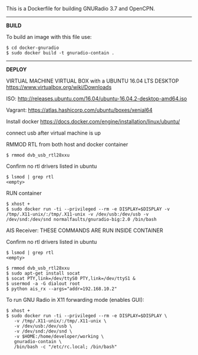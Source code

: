 This is a Dockerfile for building GNURadio 3.7 and OpenCPN.

----------
**BUILD**

To build an image with this file use:

    $ cd docker-gnuradio
    $ sudo docker build -t gnuradio-contain .

----------

**DEPLOY**

VIRTUAL MACHINE VIRTUAL BOX with a UBUNTU 16.04 LTS DESKTOP 
https://www.virtualbox.org/wiki/Downloads

ISO:
http://releases.ubuntu.com/16.04/ubuntu-16.04.2-desktop-amd64.iso

Vagrant:
https://atlas.hashicorp.com/ubuntu/boxes/xenial64


Install docker https://docs.docker.com/engine/installation/linux/ubuntu/

connect usb after virtual machine is up 


RMMOD RTL from both host and docker container 
```
$ rmmod dvb_usb_rtl28xxu
```
Confirm no rtl drivers listed in ubuntu
```
$ lsmod | grep rtl 
<empty>
```
RUN container
```
$ xhost + 
$ sudo docker run -ti --privileged --rm -e DISPLAY=$DISPLAY -v /tmp/.X11-unix/:/tmp/.X11-unix -v /dev/usb:/dev/usb -v /dev/snd:/dev/snd normalfaults/gnuradio-big:2.0 /bin/bash
```
AIS Receiver: 
THESE COMMANDS ARE RUN INSIDE CONTAINER

Confirm no rtl drivers listed in ubuntu
```
$ lsmod | grep rtl 
<empty>
```
```
$ rmmod dvb_usb_rtl28xxu
$ sudo apt-get install socat
$ socat PTY,link=/dev/ttyS0 PTY,link=/dev/ttyS1 &
$ usermod -a -G dialout root
$ python ais_rx --args="addr=192.168.10.2"
```

To run GNU Radio in X11 forwarding mode (enables GUI):

	$ xhost +
	$ sudo docker run -ti --privileged --rm -e DISPLAY=$DISPLAY \
       -v /tmp/.X11-unix/:/tmp/.X11-unix \
       -v /dev/usb:/dev/usb \
       -v /dev/snd:/dev/snd \
       -v $HOME:/home/developer/working \
       gnuradio-contain \
       /bin/bash -c "/etc/rc.local; /bin/bash"

